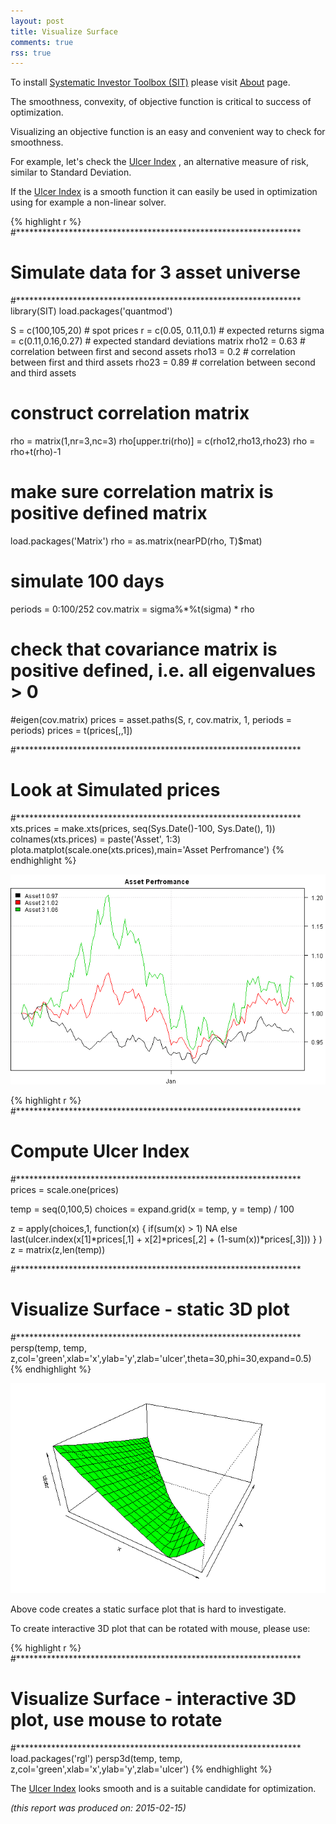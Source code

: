 ```yaml
---
layout: post
title: Visualize Surface
comments: true
rss: true
---
```



To install [Systematic Investor Toolbox (SIT)](https://github.com/systematicinvestor/SIT) please visit [About](',base.url,'about) page.





The smoothness, convexity, of objective function is critical to success of optimization.

Visualizing an objective function is an easy and convenient way to check for smoothness.

For example, let's check the [Ulcer Index](http://stockcharts.com/school/doku.php?id=chart_school:technical_indicators:ulcer_index)
, an alternative measure of risk, similar to Standard Deviation.

If the [Ulcer Index](http://stockcharts.com/school/doku.php?id=chart_school:technical_indicators:ulcer_index)
is a smooth function it can easily be used in optimization using for example a non-linear solver.



{% highlight r %}
#*****************************************************************
# Simulate data for 3 asset universe
#*****************************************************************
library(SIT)
load.packages('quantmod')

S = c(100,105,20) # spot prices
r = c(0.05, 0.11,0.1) # expected returns
sigma = c(0.11,0.16,0.27) # expected standard deviations matrix
rho12 = 0.63 # correlation between first and second assets
rho13 = 0.2 # correlation between first and third assets
rho23 = 0.89 # correlation between second and third assets

# construct correlation matrix
rho = matrix(1,nr=3,nc=3)
rho[upper.tri(rho)] = c(rho12,rho13,rho23)
rho = rho+t(rho)-1

# make sure correlation matrix is positive defined matrix
load.packages('Matrix')
rho = as.matrix(nearPD(rho, T)$mat)


# simulate 100 days
periods = 0:100/252
cov.matrix = sigma%*%t(sigma) * rho
# check that covariance matrix is positive defined, i.e. all eigenvalues > 0
#eigen(cov.matrix)
prices = asset.paths(S, r, cov.matrix, 1, periods = periods)
  prices = t(prices[,,1])

#*****************************************************************
# Look at Simulated prices
#*****************************************************************
xts.prices = make.xts(prices, seq(Sys.Date()-100, Sys.Date(), 1))
  colnames(xts.prices) = paste('Asset', 1:3)
plota.matplot(scale.one(xts.prices),main='Asset Perfromance')
{% endhighlight %}

![plot of chunk plot-2](/public/images/2015-02-14-Visualize-Surface/plot-2-1.png) 

{% highlight r %}
#*****************************************************************
# Compute Ulcer Index
#*****************************************************************
prices = scale.one(prices)

temp = seq(0,100,5)
choices = expand.grid(x = temp, y = temp) / 100

z = apply(choices,1, function(x) {
	if(sum(x) > 1) NA
	else
 	last(ulcer.index(x[1]*prices[,1] + x[2]*prices[,2] + (1-sum(x))*prices[,3]))
}
)
z = matrix(z,len(temp))

#*****************************************************************
# Visualize Surface - static 3D plot
#*****************************************************************
persp(temp, temp, z,col='green',xlab='x',ylab='y',zlab='ulcer',theta=30,phi=30,expand=0.5)
{% endhighlight %}

![plot of chunk plot-2](/public/images/2015-02-14-Visualize-Surface/plot-2-2.png) 

Above code creates a static surface plot that is hard to investigate.

To create interactive 3D plot that can be rotated with mouse, please use:


{% highlight r %}
#*****************************************************************
# Visualize Surface - interactive 3D plot, use mouse to rotate
#*****************************************************************
load.packages('rgl')
persp3d(temp, temp, z,col='green',xlab='x',ylab='y',zlab='ulcer')
{% endhighlight %}

The [Ulcer Index](http://stockcharts.com/school/doku.php?id=chart_school:technical_indicators:ulcer_index)
looks smooth and is a suitable candidate for optimization.


*(this report was produced on: 2015-02-15)*
